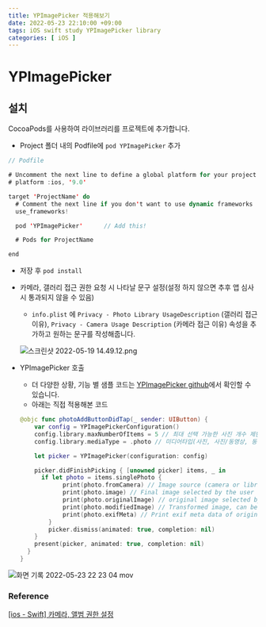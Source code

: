 ```yaml
---
title: YPImagePicker 적용해보기
date: 2022-05-23 22:10:00 +09:00
tags: iOS swift study YPImagePicker library
categories: [ iOS ]
---
```


# YPImagePicker

## 설치

CocoaPods를 사용하여 라이브러리를 프로젝트에 추가합니다.

- Project 폴더 내의 Podfile에 `pod YPImagePicker` 추가

```swift
// Podfile

# Uncomment the next line to define a global platform for your project
# platform :ios, '9.0'

target 'ProjectName' do
  # Comment the next line if you don't want to use dynamic frameworks
  use_frameworks!

  pod 'YPImagePicker'      // Add this!

  # Pods for ProjectName

end
```

- 저장 후 `pod install`
- 카메라, 갤러리 접근 권한 요청 시 나타날 문구 설정(설정 하지 않으면 추후 앱 심사시 통과되지 않을 수 있음)
    - `info.plist` 에 `Privacy - Photo Library UsageDescription` (갤러리 접근 이유), `Privacy - Camera Usage Description` (카메라 접근 이유) 속성을 추가하고 원하는 문구를 작성해줍니다.
    
    ![스크린샷 2022-05-19 14.49.12.png](YPImagePicker%20bfd60b282f4944868ed3b8278453c764/%E1%84%89%E1%85%B3%E1%84%8F%E1%85%B3%E1%84%85%E1%85%B5%E1%86%AB%E1%84%89%E1%85%A3%E1%86%BA_2022-05-19_14.49.12.png)
    
- YPImagePicker 호출
    - 더 다양한 상황, 기능 별 샘플 코드는 [YPImagePicker github](https://github.com/Yummypets/YPImagePicker#configuration)에서 확인할 수 있습니다.
    - 아래는 직접 적용해본 코드
    
    ```swift
    @objc func photoAddButtonDidTap(_ sender: UIButton) {
        var config = YPImagePickerConfiguration()
        config.library.maxNumberOfItems = 5 // 최대 선택 가능한 사진 개수 제한
        config.library.mediaType = .photo // 미디어타입(사진, 사진/동영상, 동영상)
    
        let picker = YPImagePicker(configuration: config)
    
        picker.didFinishPicking { [unowned picker] items, _ in
          if let photo = items.singlePhoto {
                print(photo.fromCamera) // Image source (camera or library)
                print(photo.image) // Final image selected by the user
                print(photo.originalImage) // original image selected by the user, unfiltered
                print(photo.modifiedImage) // Transformed image, can be nil
                print(photo.exifMeta) // Print exif meta data of original image.
            }
            picker.dismiss(animated: true, completion: nil) 
        }
        present(picker, animated: true, completion: nil)
      }
    }
    ```
    

![화면 기록 2022-05-23 22 23 04 mov](https://user-images.githubusercontent.com/40792935/169830428-c92c5a64-0d9e-4921-88c4-bfd30f1a0745.gif)

### Reference
[[ios - Swift] 카메라, 앨범 권한 설정](https://poky-develop.tistory.com/20)
